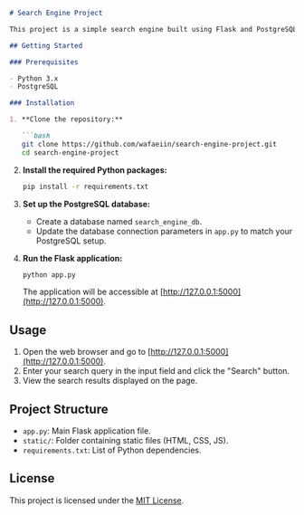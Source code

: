 
```markdown
# Search Engine Project

This project is a simple search engine built using Flask and PostgreSQL. It allows users to search for documents based on their titles.

## Getting Started

### Prerequisites

- Python 3.x
- PostgreSQL

### Installation

1. **Clone the repository:**

   ```bash
   git clone https://github.com/wafaeiin/search-engine-project.git
   cd search-engine-project
   ```

2. **Install the required Python packages:**

   ```bash
   pip install -r requirements.txt
   ```

3. **Set up the PostgreSQL database:**

   - Create a database named `search_engine_db`.
   - Update the database connection parameters in `app.py` to match your PostgreSQL setup.

4. **Run the Flask application:**

   ```bash
   python app.py
   ```

   The application will be accessible at [http://127.0.0.1:5000](http://127.0.0.1:5000).

## Usage

1. Open the web browser and go to [http://127.0.0.1:5000](http://127.0.0.1:5000).
2. Enter your search query in the input field and click the "Search" button.
3. View the search results displayed on the page.

## Project Structure

- `app.py`: Main Flask application file.
- `static/`: Folder containing static files (HTML, CSS, JS).
- `requirements.txt`: List of Python dependencies.

## License

This project is licensed under the [MIT License](LICENSE).
```
